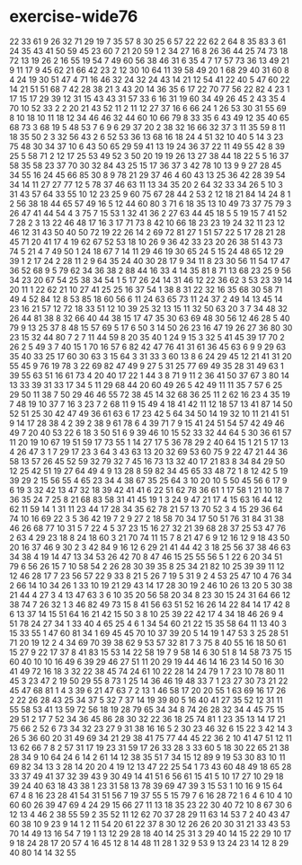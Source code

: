 # exercise-wide76
22
33
61
9
26
32
71
29
19
7
35
57
8
30
25
6
57
22
22
62
2
64
8
35
83
3
61
24
35
43
41
50
59
45
23
60
7
21
20
59
1
2
34
27
16
8
26
36
44
25
74
73
18
72
13
19
26
2
16
55
19
54
7
49
60
56
38
46
31
6
35
4
7
17
57
73
36
13
49
21
9
11
17
9
45
62
21
66
42
23
2
12
30
10
64
11
39
58
49
20
1
68
29
40
31
60
8
4
24
19
30
51
47
4
71
16
46
32
24
32
24
43
14
21
12
54
41
22
40
5
47
60
22
14
21
51
51
68
7
42
28
38
21
3
43
20
14
36
35
6
17
22
70
77
56
22
82
4
23
1
17
15
17
29
39
12
31
15
43
43
31
57
33
6
16
31
19
60
34
49
26
45
2
43
35
4
70
10
52
33
2
2
20
21
43
52
11
2
11
12
27
37
16
6
66
24
1
26
53
30
31
55
69
8
10
18
10
11
18
12
34
46
46
32
44
60
10
66
79
8
33
35
6
43
49
12
35
40
65
68
73
3
68
19
5
48
53
7
6
9
6
29
37
20
2
38
32
16
66
32
37
3
11
35
59
8
11
18
35
50
2
3
32
56
43
2
6
52
53
36
13
68
16
18
24
4
51
32
10
40
5
14
3
23
75
48
30
34
37
10
6
43
50
65
29
59
41
13
19
24
36
37
22
11
49
55
42
8
39
25
5
58
71
2
12
17
25
53
49
52
3
50
20
19
19
26
13
27
38
44
18
22
5
5
16
37
58
35
58
23
37
70
30
32
84
43
25
15
17
36
37
3
42
78
10
13
9
9
27
28
45
34
55
16
24
45
66
85
30
8
9
78
21
29
37
46
4
60
43
13
25
36
42
28
39
54
34
14
11
27
27
77
12
5
78
37
46
63
11
13
34
35
20
2
64
32
33
34
26
5
10
3
31
43
57
64
33
55
10
12
23
25
9
60
75
67
28
44
2
53
2
12
18
21
84
14
24
8
1
2
56
38
18
44
65
57
49
16
5
12
44
60
80
3
71
6
18
35
13
10
49
73
37
75
79
3
26
47
41
44
54
4
3
75
7
15
53
1
32
41
36
2
27
63
44
45
18
5
5
19
15
7
41
52
7
28
2
3
13
22
46
48
17
16
3
17
71
73
8
42
10
66
18
23
23
19
24
32
11
23
12
46
12
31
43
50
40
50
72
19
22
26
14
2
69
72
81
27
1
51
57
22
5
17
28
21
28
45
71
20
41
17
4
19
62
67
52
53
18
10
26
9
36
42
33
23
20
26
38
51
43
73
74
5
21
4
7
49
50
1
24
18
67
7
14
11
29
46
19
30
65
24
5
15
24
48
65
12
29
39
1
2
17
24
2
28
11
2
9
64
35
24
40
30
28
17
9
34
11
8
23
30
56
11
54
17
47
36
52
68
9
5
79
62
34
36
38
2
88
44
16
33
4
14
35
81
8
71
13
68
23
25
9
56
34
23
20
67
54
25
38
34
54
1
5
17
26
24
14
31
46
12
22
36
62
3
53
23
39
14
20
11
1
22
62
21
10
27
41
25
25
16
37
54
1
38
8
31
22
32
16
35
68
30
58
71
49
4
52
84
12
8
53
85
18
60
56
6
11
24
63
65
73
11
24
37
2
49
14
13
45
14
23
16
21
57
12
72
18
33
51
12
10
39
25
32
13
15
11
32
50
63
20
3
7
34
48
32
26
44
81
38
8
32
66
40
44
38
15
17
47
35
30
63
69
48
30
56
12
46
28
5
40
79
9
13
25
37
8
48
15
57
69
5
17
6
50
3
14
50
26
23
16
47
19
26
27
36
80
30
23
15
32
44
80
7
2
7
11
44
59
8
20
35
40
1
24
9
15
3
32
5
41
45
39
17
70
2
26
2
5
49
3
7
40
15
1
70
16
57
6
82
42
47
76
41
31
61
36
45
63
6
9
9
29
63
35
40
33
25
17
60
30
63
3
15
64
3
31
33
3
60
13
8
6
24
29
45
12
21
41
31
20
55
45
9
76
19
78
3
22
69
82
47
49
9
27
5
31
25
77
69
49
35
28
31
49
63
1
39
55
63
51
16
61
73
4
20
40
17
22
1
44
3
8
71
9
11
2
36
41
50
37
67
3
80
14
13
33
39
31
33
17
34
5
11
29
68
44
20
60
49
26
5
42
49
11
11
35
7
57
6
25
29
50
11
38
7
50
29
46
46
55
72
38
45
14
32
68
36
25
11
2
62
16
23
4
35
19
7
48
19
10
37
7
16
3
23
7
2
68
11
9
15
49
4
18
41
42
11
12
18
57
13
41
87
14
50
52
51
25
30
42
47
49
36
61
63
6
17
23
42
5
64
34
50
14
19
32
10
11
21
41
51
9
14
17
28
38
4
2
39
2
38
9
61
78
6
4
39
71
7
9
15
41
24
51
54
57
42
49
46
49
7
20
40
53
22
6
18
3
50
51
6
9
39
46
10
15
52
33
32
44
64
5
30
36
61
57
11
20
19
10
67
19
51
59
17
73
55
1
14
27
17
5
36
78
29
2
40
64
15
1
21
5
17
13
4
26
47
3
1
7
29
17
23
3
64
3
43
63
13
20
32
69
53
60
75
9
22
47
21
44
36
58
13
57
26
45
52
59
32
79
32
7
45
16
73
13
32
40
17
21
83
8
34
84
29
50
12
25
42
51
19
27
64
49
4
9
13
28
8
59
82
34
45
65
33
48
72
1
8
12
42
5
19
39
29
2
15
56
55
4
65
23
34
4
38
67
35
25
64
3
10
20
10
5
50
45
56
6
17
9
6
19
3
32
42
13
47
32
18
39
42
41
41
6
22
51
62
78
36
61
1
17
58
1
21
10
18
7
36
35
24
7
25
8
21
68
83
58
31
41
45
19
1
3
24
9
47
21
17
4
15
63
16
44
12
62
11
59
14
1
31
11
23
44
17
28
34
35
62
78
21
57
13
70
52
3
4
15
29
36
64
74
10
16
69
22
3
5
36
42
19
7
2
9
27
2
18
58
70
34
17
50
51
76
31
84
31
38
46
26
68
77
10
31
5
7
22
4
5
37
23
15
16
27
32
21
39
68
28
37
25
53
47
76
2
63
4
29
23
18
8
24
18
60
3
21
70
74
11
15
7
8
21
47
6
9
12
16
12
9
18
43
50
20
16
37
46
9
30
2
3
42
84
9
16
12
6
29
21
41
44
42
3
18
25
56
37
38
46
63
34
38
4
19
14
47
13
34
53
26
42
70
8
47
46
15
25
55
56
5
1
22
6
20
34
51
79
6
56
26
15
7
10
58
54
2
26
28
30
39
35
8
25
34
21
82
10
25
39
39
11
12
12
46
28
17
7
23
56
57
22
9
33
8
21
5
26
7
19
5
31
9
2
4
53
25
47
10
4
76
34
2
66
14
10
34
26
1
33
10
19
21
29
43
14
17
28
30
19
2
46
10
26
13
20
5
30
38
21
44
4
27
3
4
13
47
63
3
6
10
35
20
56
58
20
34
8
23
30
15
24
31
64
66
12
38
74
7
26
32
1
3
46
82
49
73
15
8
41
56
63
51
52
16
26
14
22
84
14
17
42
8
6
13
37
14
15
51
64
16
21
42
15
50
3
8
10
25
39
22
42
17
4
34
18
46
26
9
4
51
78
24
27
34
1
33
40
4
65
25
4
6
1
34
54
60
21
22
15
35
58
64
11
13
40
3
15
33
55
1
47
60
81
34
1
69
45
45
70
10
37
39
20
5
14
19
1
47
53
3
25
28
51
71
20
19
12
2
4
34
69
70
39
38
62
9
53
57
32
81
7
3
75
8
40
55
16
18
50
61
15
27
9
22
17
37
8
41
83
15
53
14
22
58
19
7
9
58
14
6
30
51
8
14
58
73
75
15
60
40
10
10
16
49
6
39
29
46
27
51
11
20
29
19
44
46
14
16
23
14
50
16
30
41
49
72
16
18
3
32
22
38
45
74
24
61
10
22
28
14
24
79
1
7
23
10
78
80
11
45
3
23
47
2
19
50
29
55
8
73
1
25
14
36
46
19
48
33
7
1
23
27
30
73
21
22
45
47
68
81
1
4
3
39
6
21
47
63
7
2
13
1
46
58
17
20
20
55
1
63
69
16
17
26
2
22
26
28
43
25
34
37
5
32
7
37
14
19
39
80
5
16
40
41
27
35
52
12
31
11
55
58
53
41
13
59
72
56
18
19
28
79
65
34
34
8
74
26
28
32
34
4
45
75
15
29
51
2
17
7
52
34
36
45
86
28
30
32
22
36
18
25
74
81
1
23
35
13
14
17
21
75
66
2
52
6
73
34
32
23
27
9
31
38
16
16
5
2
30
23
46
32
6
15
22
3
42
14
3
26
5
36
60
20
31
49
69
34
21
29
38
41
75
77
44
45
22
36
2
10
41
47
51
12
11
13
62
66
7
8
2
57
31
17
19
23
31
59
17
26
33
28
3
33
60
5
18
30
22
65
21
38
28
34
9
10
64
24
6
14
2
61
14
12
38
35
51
7
34
15
12
89
9
19
53
30
83
10
11
69
82
34
13
3
28
14
20
20
4
19
12
13
47
22
25
54
1
73
43
60
48
49
18
65
28
33
37
49
41
37
32
39
43
9
30
49
14
41
51
6
56
61
15
41
5
10
17
27
10
29
18
39
24
40
63
18
43
38
1
23
31
58
13
78
39
69
47
39
3
15
53
1
10
16
9
15
64
67
4
8
16
23
28
41
54
31
51
56
7
19
37
55
5
15
79
7
6
16
28
72
1
6
4
6
10
4
10
60
60
26
39
47
69
4
24
29
15
66
27
11
13
18
35
23
22
30
40
72
10
8
67
30
6
12
13
4
46
2
38
55
59
2
35
52
11
12
62
70
37
28
29
11
63
14
53
7
2
40
43
47
60
38
10
9
23
9
14
1
2
11
54
20
61
22
37
8
30
12
26
26
20
30
31
21
33
43
53
70
14
49
13
16
54
7
19
1
13
12
29
28
18
40
14
25
31
3
29
40
14
15
22
29
10
17
9
18
24
28
17
20
57
4
16
45
12
8
14
48
11
28
1
32
9
53
9
13
24
23
14
12
8
29
40
80
14
14
32
55
